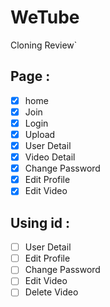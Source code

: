 # WeTube

Cloning Review`

## Page :

- [x] home
- [x] Join
- [x] Login
- [x] Upload
- [x] User Detail
- [x] Video Detail
- [x] Change Password
- [x] Edit Profile
- [x] Edit Video

## Using id :

- [ ] User Detail
- [ ] Edit Profile
- [ ] Change Password
- [ ] Edit Video
- [ ] Delete Video
